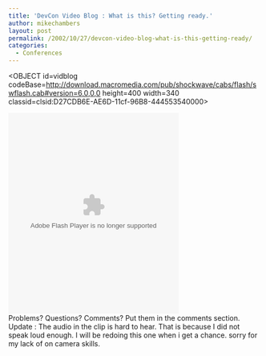 ```yaml
---
title: 'DevCon Video Blog : What is this? Getting ready.'
author: mikechambers
layout: post
permalink: /2002/10/27/devcon-video-blog-what-is-this-getting-ready/
categories:
  - Conferences
---
```



<OBJECT id=vidblog codeBase=http://download.macromedia.com/pub/shockwave/cabs/flash/swflash.cab#version=6,0,0,0 height=400 width=340 classid=clsid:D27CDB6E-AE6D-11cf-96B8-444553540000><PARAM NAME="_cx" VALUE="8996" />

<PARAM NAME="_cy" VALUE="10583" />

<PARAM NAME="FlashVars" VALUE="8996" />

<PARAM NAME="Movie" VALUE="http://bilbo.macromedia.com/devconblog/vidblog.swf?streamName=video224&videoID=224" />

<PARAM NAME="Src" VALUE="http://bilbo.macromedia.com/devconblog/vidblog.swf?streamName=video224&videoID=224" />

<PARAM NAME="WMode" VALUE="Window" />

<PARAM NAME="Play" VALUE="-1" />

<PARAM NAME="Loop" VALUE="-1" />

<PARAM NAME="Quality" VALUE="High" />

<PARAM NAME="SAlign" VALUE="" />

<PARAM NAME="Menu" VALUE="-1" />

<PARAM NAME="Base" VALUE="" />

<PARAM NAME="AllowScriptAccess" VALUE="always" />

<PARAM NAME="Scale" VALUE="ShowAll" />

<PARAM NAME="DeviceFont" VALUE="0" />

<PARAM NAME="EmbedMovie" VALUE="0" />

<PARAM NAME="BGColor" VALUE="FFFFFF" />

<PARAM NAME="SWRemote" VALUE="" />

  
<EMBED src="http://bilbo.macromedia.com/devconblog/vidblog.swf?streamName=video224&videoID=224" quality=high bgcolor=#FFFFFF WIDTH="340" HEIGHT="400" NAME="vidblog" ALIGN="" TYPE="application/x-shockwave-flash" PLUGINSPAGE="http://www.macromedia.com/go/getflashplayer"></EMBED> </OBJECT>  
Problems? Questions? Comments? Put them in the comments section.  
Update : The audio in the clip is hard to hear. That is because I did not speak loud enough. I will be redoing this one when i get a chance. sorry for my lack of on camera skills.